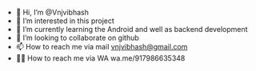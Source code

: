 - 👋 Hi, I’m @Vnjvibhash
- 👀 I’m interested in this project
- 🌱 I’m currently learning the Android and well as backend development
- 💞️ I’m looking to collaborate on github
- 📫 How to reach me via mail vnjvibhash@gmail.com
- 🤳🏻 How to reach me via WA wa.me/917986635348

<!---
Vnjvibhash/Vnjvibhash is a ✨ special ✨ repository because its `README.md` (this file) appears on your GitHub profile.
You can click the Preview link to take a look at your changes.
--->
